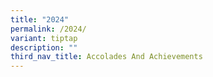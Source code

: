 ```yaml
---
title: "2024"
permalink: /2024/
variant: tiptap
description: ""
third_nav_title: Accolades And Achievements
---
```

